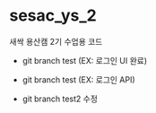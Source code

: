# sesac_ys_2

새싹 용산캠 2기 수업용 코드

- git branch test (EX: 로그인 UI 완료)
- git branch test (EX: 로그인 API)

- git branch test2 수정